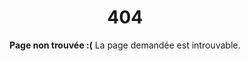 <center>
  <h1>404</h1>

  <p>
  <strong>Page non trouvée :(</strong>
  La page demandée est introuvable.
  </p>
</center>
